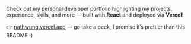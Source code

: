 Check out my personal developer portfolio highlighting my projects, experience, skills, and more — built with **React** and deployed via **Vercel**!

👉 [nathwung.vercel.app](https://nathwung.vercel.app) — go take a peek, I promise it’s prettier than this README :)
